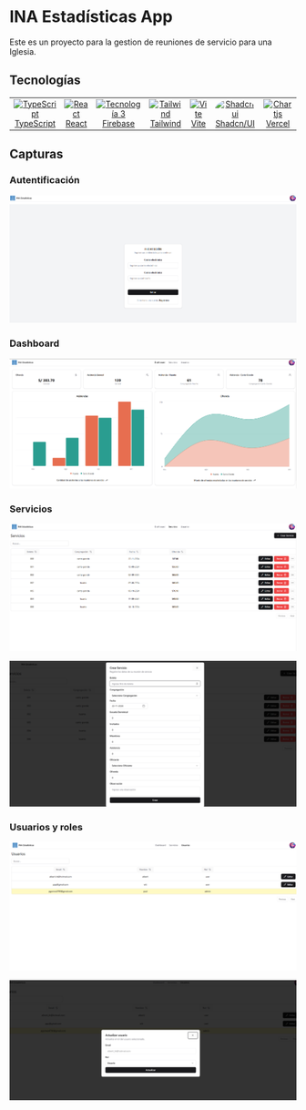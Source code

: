 # INA Estadísticas App

Este es un proyecto para la gestion de reuniones de servicio para una Iglesia.


## Tecnologías
<table align="center">
  <tr>
    <td align="center">
      <a href="https://www.typescriptlang.org/">
        <img src="https://res.cloudinary.com/dt8zu6zzd/logos/TypeScript.png" alt="TypeScript" width="50" height="50"><br>
        TypeScript
      </a>
    </td>
    <td align="center">
      <a href="https://es.react.dev/">
        <img src="https://brandslogos.com/wp-content/uploads/thumbs/react-logo.png" alt="React" width="50" height="50"><br>
        React
      </a>
    </td>
    <td align="center">
      <a href="https://firebase.google.com/">
        <img src="https://cdn4.iconfinder.com/data/icons/google-i-o-2016/512/google_firebase-128.png" alt="Tecnología 3" width="50" height="50"><br>
        Firebase
      </a>
    </td>
    <td align="center">
      <a href="https://tailwindcss.com/">
      <img src="https://files.raycast.com/50kq86d4gic47z6jp02htuxx2s4u" alt="Tailwind" width="50" height="50"><br>
        Tailwind
      </a>
    </td>  
    <td align="center">
      <a href="https://vite.dev/">
      <img src="https://vite.dev/logo.svg" alt="Vite" width="50" height="50"><br>
        Vite
      </a>
    </td>
    <td align="center">
      <a href="https://ui.shadcn.com/">
      <img src="https://avatars.githubusercontent.com/u/139895814?s=280&v=4" alt="Shadcnui" width="50" height="50" style="border-radius: 50%;"><br>
        Shadcn/UI
      </a>
    </td> 
    <td align="center">
      <a href="https://vercel.com/">
      <img src="https://assets.vercel.com/image/upload/v1588805858/repositories/vercel/logo.png" alt="Chartjs" width="50" height="50" ><br>
        Vercel
      </a>
    </td>
  </tr>
</table>

## Capturas

### Autentificación
![Imagen 5](public/preview/captura-05.png)

### Dashboard
![Imagen 1](public/preview/captura-01.png)

### Servicios
![Imagen 2](public/preview/captura-02.png)

![Imagen 3](public/preview/captura-03.png)

### Usuarios y roles
![Imagen 4](public/preview/captura-04.png)

![Imagen 6](public/preview/captura-06.png)

